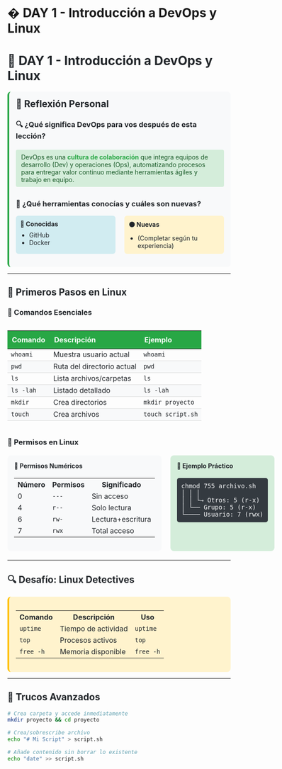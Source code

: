 # � DAY 1 - Introducción a DevOps y Linux
<h1 style="color: #212529;">🚀 DAY 1 - Introducción a DevOps y Linux</h1>

<div style="background: #f8f9fa; padding: 15px; border-radius: 8px; border-left: 4px solid #28a745;">
<h2 style="color: #212529; margin-top: 0;">🧠 Reflexión Personal</h2>

### <span style="color: #212529;">🔍 ¿Qué significa DevOps para vos después de esta lección?</span>
<span style="display: inline-block; background: #d4edda; padding: 8px 12px; border-radius: 4px; margin: 5px 0; color: #155724;">
DevOps es una <strong style="color: #28a745;">cultura de colaboración</strong> que integra equipos de desarrollo (Dev) y operaciones (Ops), automatizando procesos para entregar valor continuo mediante herramientas ágiles y trabajo en equipo.
</span>

### <span style="color: #212529;">🧰 ¿Qué herramientas conocías y cuáles son nuevas?</span>
<div style="display: flex; gap: 20px; margin: 15px 0;">
<div style="flex: 1; background: #d1ecf1; padding: 10px; border-radius: 6px;">
<h4 style="color: #212529; margin: 0 0 8px 0;">🔵 Conocidas</h4>
<ul style="margin: 0; padding-left: 20px; color: #212529;">
<li>GitHub</li>
<li>Docker</li>
</ul>
</div>

<div style="flex: 1; background: #fff3cd; padding: 10px; border-radius: 6px;">
<h4 style="color: #212529; margin: 0 0 8px 0;">🟠 Nuevas</h4>
<ul style="margin: 0; padding-left: 20px; color: #212529;">
<li>(Completar según tu experiencia)</li>
</ul>
</div>
</div>
</div>

---

## <span style="color: #212529;">🐧 Primeros Pasos en Linux</span>

### <span style="color: #212529;">📌 Comandos Esenciales</span>
<div style="overflow-x: auto;">
<table style="width: 100%; border-collapse: collapse; margin: 15px 0;">
<thead style="background: #28a745; color: white;">
<tr>
<th style="padding: 10px; text-align: left;">Comando</th>
<th style="padding: 10px; text-align: left;">Descripción</th>
<th style="padding: 10px; text-align: left;">Ejemplo</th>
</tr>
</thead>
<tbody>
<tr style="border-bottom: 1px solid #ddd;">
<td style="color: #212529;"><code>whoami</code></td>
<td style="color: #212529;">Muestra usuario actual</td>
<td style="color: #212529;"><code>whoami</code></td>
</tr>
<tr style="border-bottom: 1px solid #ddd; background: #f8f9fa;">
<td style="color: #212529;"><code>pwd</code></td>
<td style="color: #212529;">Ruta del directorio actual</td>
<td style="color: #212529;"><code>pwd</code></td>
</tr>
<tr style="border-bottom: 1px solid #ddd;">
<td style="color: #212529;"><code>ls</code></td>
<td style="color: #212529;">Lista archivos/carpetas</td>
<td style="color: #212529;"><code>ls</code></td>
</tr>
<tr style="border-bottom: 1px solid #ddd; background: #f8f9fa;">
<td style="color: #212529;"><code>ls -lah</code></td>
<td style="color: #212529;">Listado detallado</td>
<td style="color: #212529;"><code>ls -lah</code></td>
</tr>
<tr style="border-bottom: 1px solid #ddd;">
<td style="color: #212529;"><code>mkdir</code></td>
<td style="color: #212529;">Crea directorios</td>
<td style="color: #212529;"><code>mkdir proyecto</code></td>
</tr>
<tr style="border-bottom: 1px solid #ddd; background: #f8f9fa;">
<td style="color: #212529;"><code>touch</code></td>
<td style="color: #212529;">Crea archivos</td>
<td style="color: #212529;"><code>touch script.sh</code></td>
</tr>
</tbody>
</table>
</div>

### <span style="color: #212529;">🔐 Permisos en Linux</span>
<div style="display: flex; gap: 20px; margin: 20px 0;">
<div style="flex: 1; background: #f8f9fa; padding: 15px; border-radius: 8px;">
<h4 style="margin-top: 0; color: #212529;">🔢 Permisos Numéricos</h4>
<table style="width: 100%;">
<tr><th style="color: #212529;">Número</th><th style="color: #212529;">Permisos</th><th style="color: #212529;">Significado</th></tr>
<tr><td style="color: #212529;">0</td><td style="color: #212529;"><code>---</code></td><td style="color: #212529;">Sin acceso</td></tr>
<tr><td style="color: #212529;">4</td><td style="color: #212529;"><code>r--</code></td><td style="color: #212529;">Solo lectura</td></tr>
<tr><td style="color: #212529;">6</td><td style="color: #212529;"><code>rw-</code></td><td style="color: #212529;">Lectura+escritura</td></tr>
<tr><td style="color: #212529;">7</td><td style="color: #212529;"><code>rwx</code></td><td style="color: #212529;">Total acceso</td></tr>
</table>
</div>

<div style="flex: 1; background: #d4edda; padding: 15px; border-radius: 8px;">
<h4 style="margin-top: 0; color: #212529;">📝 Ejemplo Práctico</h4>
<pre style="background: #343a40; color: #f8f9fa; padding: 10px; border-radius: 5px;">
chmod 755 archivo.sh
│ │ │
│ │ └→ Otros: 5 (r-x)
│ └── Grupo: 5 (r-x)
└──── Usuario: 7 (rwx)
</pre>
</div>
</div>

---

## <span style="color: #212529;">🔍 Desafío: Linux Detectives</span>
<div style="background: #fff3cd; padding: 15px; border-radius: 8px; border-left: 4px solid #ffc107;">
<table style="width: 100%;">
<tr><th style="color: #212529;">Comando</th><th style="color: #212529;">Descripción</th><th style="color: #212529;">Uso</th></tr>
<tr><td style="color: #212529;"><code>uptime</code></td><td style="color: #212529;">Tiempo de actividad</td><td style="color: #212529;"><code>uptime</code></td></tr>
<tr><td style="color: #212529;"><code>top</code></td><td style="color: #212529;">Procesos activos</td><td style="color: #212529;"><code>top</code></td></tr>
<tr><td style="color: #212529;"><code>free -h</code></td><td style="color: #212529;">Memoria disponible</td><td style="color: #212529;"><code>free -h</code></td></tr>
</table>
</div>

---

## <span style="color: #212529;">💎 Trucos Avanzados</span>
```bash
# Crea carpeta y accede inmediatamente
mkdir proyecto && cd proyecto

# Crea/sobrescribe archivo
echo "# Mi Script" > script.sh

# Añade contenido sin borrar lo existente
echo "date" >> script.sh
